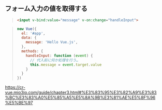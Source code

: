 ## フォーム入力の値を取得する

> ```HTML
> <input v-bind:value="message" v-on:change="handleInput">
> ```

> ```JavaScript
> new Vue({
>   el: '#app',
>   data: {
>     message: 'Hello Vue.js',
>   },
>   methods: {
>     handleInput: function (event) {
>       // 代入前に何か処理を行う…
>       this.message = event.target.value
>     }
>   }
> })
> ```

https://cr-vue.mio3io.com/guide/chapter3.html#%E3%83%95%E3%82%A9%E3%83%BC%E3%83%A0%E5%85%A5%E5%8A%9B%E3%81%AE%E5%8F%96%E5%BE%97

